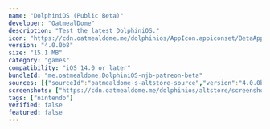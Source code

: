 ```yaml
---
name: "DolphiniOS (Public Beta)"
developer: "OatmealDome"
description: "Test the latest DolphiniOS."
icon: "https://cdn.oatmealdome.me/dolphinios/AppIcon.appiconset/BetaAppStore.png"
version: "4.0.0b8"
size: "15.1 MB"
category: "games"
compatibility: "iOS 14.0 or later"
bundleId: "me.oatmealdome.DolphiniOS-njb-patreon-beta"
sources: [{"sourceId":"oatmealdome-s-altstore-source","version":"4.0.0b8","downloadUrl":"https://github.com/OatmealDome/dolphin-ios/releases/download/v4.0.0b8/Non-Jailbroken.ipa","lastUpdated":"2025-01-19T00:00:00.000Z","size":"15.1 MB","isOfficial":true}]
screenshots: ["https://cdn.oatmealdome.me/dolphinios/altstore/screenshots/screenshot_6s_1.PNG","https://cdn.oatmealdome.me/dolphinios/altstore/screenshots/screenshot_6s_2.PNG","https://cdn.oatmealdome.me/dolphinios/altstore/screenshots/screenshot_6s_3_reup.PNG","https://cdn.oatmealdome.me/dolphinios/altstore/screenshots/screenshot_6s_4_edit.png"]
tags: ["nintendo"]
verified: false
featured: false
---
```

